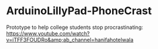 # ArduinoLillyPad-PhoneCrast
Prototype to help college students stop procrastinating: https://www.youtube.com/watch?v=iTFF3FOUDRo&amp;ab_channel=hanifahotelwala
